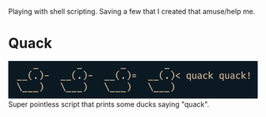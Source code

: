 Playing with shell scripting. Saving a few that I created that amuse/help me.

# Quack
![Quack](/images/shell-scripting-quack.png)
Super pointless script that prints some ducks saying "quack". 